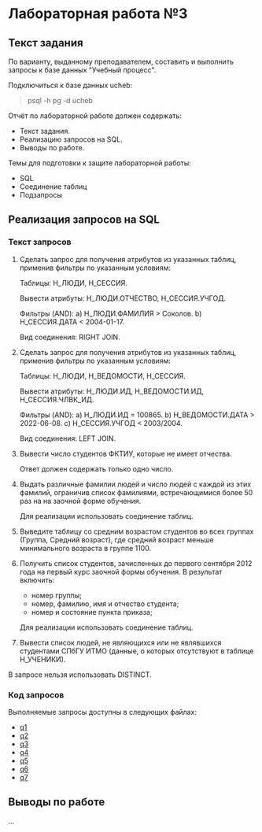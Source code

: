 # Лабораторная работа №3

## Текст задания

По варианту, выданному преподавателем, составить и выполнить запросы к базе данных "Учебный процесс".

Подключиться к базе данных ucheb:

> psql -h pg -d ucheb

Отчёт по лабораторной работе должен содержать:

- Текст задания.
- Реализацию запросов на SQL.
- Выводы по работе.

Темы для подготовки к защите лабораторной работы:

- SQL
- Соединение таблиц
- Подзапросы

## Реализация запросов на SQL

### Текст запросов


1) Сделать запрос для получения атрибутов из указанных таблиц, применив фильтры по указанным условиям:

    Таблицы: Н_ЛЮДИ, Н_СЕССИЯ.

    Вывести атрибуты: Н_ЛЮДИ.ОТЧЕСТВО, Н_СЕССИЯ.УЧГОД.

    Фильтры (AND):
        a) Н_ЛЮДИ.ФАМИЛИЯ > Соколов.
        b) Н_СЕССИЯ.ДАТА < 2004-01-17.

    Вид соединения: RIGHT JOIN.

2) Сделать запрос для получения атрибутов из указанных таблиц, применив фильтры по указанным условиям:

    Таблицы: Н_ЛЮДИ, Н_ВЕДОМОСТИ, Н_СЕССИЯ.

    Вывести атрибуты: Н_ЛЮДИ.ИД, Н_ВЕДОМОСТИ.ИД, Н_СЕССИЯ.ЧЛВК_ИД.

    Фильтры (AND):
        a) Н_ЛЮДИ.ИД = 100865.
        b) Н_ВЕДОМОСТИ.ДАТА > 2022-06-08.
        c) Н_СЕССИЯ.УЧГОД < 2003/2004.

    Вид соединения: LEFT JOIN.

3) Вывести число студентов ФКТИУ, которые не имеет отчества.

    Ответ должен содержать только одно число.

4) Выдать различные фамилии людей и число людей с каждой из этих фамилий, ограничив список фамилиями, встречающимися более 50 раз на на заочной форме обучения.

    Для реализации использовать соединение таблиц.

5) Выведите таблицу со средним возрастом студентов во всех группах (Группа, Средний возраст), где средний возраст меньше минимального возраста в группе 1100.

6) Получить список студентов, зачисленных до первого сентября 2012 года на первый курс заочной формы обучения. В результат включить:
    - номер группы;
    - номер, фамилию, имя и отчество студента;
    - номер и состояние пункта приказа;

    Для реализации использовать соединение таблиц.

7) Вывести список людей, не являющихся или не являвшихся студентами СПбГУ ИТМО (данные, о которых отсутствуют в таблице Н_УЧЕНИКИ). 

В запросе нельзя использовать DISTINCT.

### Код запросов

Выполняемые запросы доступны в следующих файлах:

- [q1](/lab3/query_1.sql)
- [q2](/lab3/query_2.sql)
- [q3](/lab3/query_3.sql)
- [q4](/lab3/query_4.sql)
- [q5](/lab3/query_5.sql)
- [q6](/lab3/query_6.sql)
- [q7](/lab3/query_7.sql)

## Выводы по работе

...
